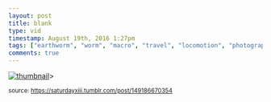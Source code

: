 ```yaml
---
layout: post
title: blank
type: vid
timestamp: August 19th, 2016 1:27pm
tags: ["earthworm", "worm", "macro", "travel", "locomotion", "photography"]
comments: true
---
```

[![thumbnail](http://i3.ytimg.com/vi/yuOPcoREHA0/hqdefault.jpg)](https://www.youtube.com/watch?v=yuOPcoREHA0)>
  
<small>source: https://saturdayxiii.tumblr.com/post/149186670354</small>